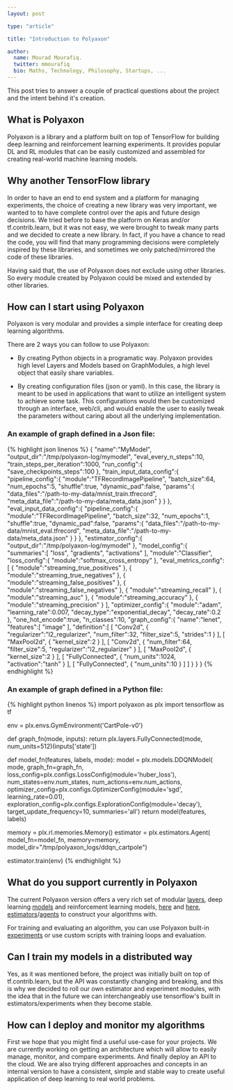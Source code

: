 ```yaml
---
layout: post

type: "article"

title: "Introduction to Polyaxon"

author:
  name: Mourad Mourafiq.
  twitter: mmourafiq
  bio: Maths, Technology, Philosophy, Startups, ...
---
```


This post tries to answer a couple of practical questions about the project and the intent behind it's creation.

## What is Polyaxon

Polyaxon is a library and a platform built on top of TensorFlow for building deep learning and reinforcement learning experiments. It provides popular DL and RL modules that can be easily customized and assembled for creating real-world machine learning models.

## Why another TensorFlow library

In order to have an end to end system and a platform for managing experiments, the choice of creating a new library was very important, we wanted to to have complete control over the apis and future design decisions. We tried before to base the platform on Keras and/or tf.contrib.learn, but it was not easy, we were brought to tweak many parts and we decided to create a new library. In fact, if you have a chance to read the code, you will find that many programming decisions were completely inspired by these libraries, and sometimes we only patched/mirrored the code of these libraries.

Having said that, the use of Polyaxon does not exclude using other libraries. So every module created by Polyaxon could be mixed and extended by other libraries.


## How can I start using Polyaxon

Polyaxon is very modular and provides a simple interface for creating deep learning algorithms.

There are 2 ways you can follow to use Polyaxon:

  * By creating Python objects in a programatic way. Polyaxon provides high level Layers and Models based on GraphModules, a high level object that easily share variables.

  * By creating configuration files (json or yaml). In this case, the library is meant to be used in applications that want to utilize an intelligent system to achieve some task. This configurations would then be customized through an interface, web/cli, and would enable the user to easily tweak the parameters without caring about all the underlying implementation.

### An example of graph defined in a Json file:

{% highlight json linenos %}
{
   "name":"MyModel",
   "output_dir":"/tmp/polyaxon-log/mymodel",
   "eval_every_n_steps":10,
   "train_steps_per_iteration":1000,
   "run_config":{
      "save_checkpoints_steps":100
   },
   "train_input_data_config":{
      "pipeline_config":{
         "module":"TFRecordImagePipeline",
         "batch_size":64,
         "num_epochs":5,
         "shuffle":true,
         "dynamic_pad":false,
         "params":{
            "data_files":"/path-to-my-data/mnist_train.tfrecord",
            "meta_data_file":"/path-to-my-data/meta_data.json"
         }
      }
   },
   "eval_input_data_config":{
      "pipeline_config":{
         "module":"TFRecordImagePipeline",
         "batch_size":32,
         "num_epochs":1,
         "shuffle":true,
         "dynamic_pad":false,
         "params":{
            "data_files":"/path-to-my-data/mnist_eval.tfrecord",
            "meta_data_file":"/path-to-my-data/meta_data.json"
         }
      }
   },
   "estimator_config":{
      "output_dir":"/tmp/polyaxon-log/mymodel"
   },
   "model_config":{
      "summaries":[
         "loss",
         "gradients",
         "activations"
      ],
      "module":"Classifier",
      "loss_config":{
         "module":"softmax_cross_entropy"
      },
      "eval_metrics_config":[
         {
            "module":"streaming_true_positives"
         },
         {
            "module":"streaming_true_negatives"
         },
         {
            "module":"streaming_false_positives"
         },
         {
            "module":"streaming_false_negatives"
         },
         {
            "module":"streaming_recall"
         },
         {
            "module":"streaming_auc"
         },
         {
            "module":"streaming_accuracy"
         },
         {
            "module":"streaming_precision"
         }
      ],
      "optimizer_config":{
         "module":"adam",
         "learning_rate":0.007,
         "decay_type":"exponential_decay",
         "decay_rate":0.2
      },
      "one_hot_encode":true,
      "n_classes":10,
      "graph_config":{
         "name":"lenet",
         "features":[
            "image"
         ],
         "definition":[
            [
               "Conv2d",
               {
                  "regularizer":"l2_regularizer",
                  "num_filter":32,
                  "filter_size":5,
                  "strides":1
               }
            ],
            [
               "MaxPool2d",
               {
                  "kernel_size":2
               }
            ],
            [
               "Conv2d",
               {
                  "num_filter":64,
                  "filter_size":5,
                  "regularizer":"l2_regularizer"
               }
            ],
            [
               "MaxPool2d",
               {
                  "kernel_size":2
               }
            ],
            [
               "FullyConnected",
               {
                  "num_units":1024,
                  "activation":"tanh"
               }
            ],
            [
               "FullyConnected",
               {
                  "num_units":10
               }
            ]
         ]
      }
   }
}
{% endhighlight %}


### An example of graph defined in a Python file:

{% highlight python linenos %}
import polyaxon as plx
import tensorflow as tf

env = plx.envs.GymEnvironment('CartPole-v0')

def graph_fn(mode, inputs):
    return plx.layers.FullyConnected(mode, num_units=512)(inputs['state'])

def model_fn(features, labels, mode):
    model = plx.models.DDQNModel(
        mode,
        graph_fn=graph_fn,
        loss_config=plx.configs.LossConfig(module='huber_loss'),
        num_states=env.num_states,
        num_actions=env.num_actions,
        optimizer_config=plx.configs.OptimizerConfig(module='sgd', learning_rate=0.01),
        exploration_config=plx.configs.ExplorationConfig(module='decay'),
        target_update_frequency=10,
        summaries='all')
    return model(features, labels)

memory = plx.rl.memories.Memory()
estimator = plx.estimators.Agent(
  model_fn=model_fn, memory=memory, model_dir="/tmp/polyaxon_logs/ddqn_cartpole")

estimator.train(env)
{% endhighlight %}


## What do you support currently in Polyaxon

The current Polyaxon version offers a very rich set of modular [layers](/docs/layers/introduction/), deep learning [models](/docs/models/models/) and reinforcement learning models, [here](/docs/models/rl_q_models/) and [here](/docs/models/rl_pg_models/), [estimators](/docs/estimators/estimator/)/[agents](/docs/agents/agent/) to construct your algorithms with.


For training and evaluating an algorithm, you can use Polyaxon built-in [experiments](/docs/experiments/introduction/) or use custom scripts with training loops and evaluation.

## Can I train my models in a distributed way

Yes, as it was mentioned before, the project was initially built on top of tf.contrib.learn, but the API was constantly changing and breaking, and this is why we decided to roll our own estimator and experiment modules, with the idea that in the future we can interchangeably use tensorflow's built in estimators/experiments when they become stable.

## How can I deploy and monitor my algorithms

First we hope that you might find a useful use-case for your projects. We are currently working on getting an architecture which will allow to easily manage, monitor, and compare experiments. And finally deploy an API to the cloud. We are also trying different approaches and concepts in an internal version to have a consistent, simple and stable way to create useful application of deep learning to real world problems.
